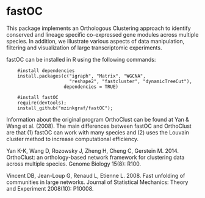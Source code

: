 # fastOC
This package implements an Orthologous Clustering approach to identify conserved and lineage specific co-expressed gene modules across multiple species. In addition, we illustrate various aspects of data manipulation, filtering and visualization of large transcriptomic experiments.

fastOC can be installed in R using the following commands:

````{r}
    #install dependencies
    install.packages(c("igraph", "Matrix", "WGCNA", 
                       "reshape2", "fastcluster", "dynamicTreeCut"),
                     dependencies = TRUE)

    #install fastOC
    require(devtools);
    install_github("mzinkgraf/fastOC");
````

Information about the original program OrthoClust can be found at Yan & Wang et al. (2008). The main differences between fastOC and OrthoClust are that (1) fastOC can work with many species and (2) uses the Louvain cluster method to increase computational efficiency.

Yan K-K, Wang D, Rozowsky J, Zheng H, Cheng C, Gerstein M. 2014. OrthoClust: an orthology-based network framework for clustering data across multiple species. Genome Biology 15(8): R100.

Vincent DB, Jean-Loup G, Renaud L, Etienne L. 2008. Fast unfolding of communities in large networks. Journal of Statistical Mechanics: Theory and Experiment 2008(10): P10008.

